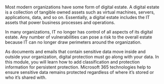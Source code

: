 Most modern organizations have some form of digital estate. A digital estate is a collection of tangible owned assets such as virtual machines, servers, applications, data, and so on. Essentially, a digital estate includes the IT assets that power business processes and operations.

In many organizations, IT no longer has control of all aspects of its digital estate. Any number of vulnerabilities can pose a risk to the overall estate because IT can no longer draw perimeters around the organization. 

As documents and emails that contain sensitive data move inside and outside your organization, digital protection must go along with your data. In this module, you will learn how to add classification and protection information for persistent protection. Microsoft 365 technologies help to ensure sensitive data remains protected regardless of where it’s stored or who it’s shared with.
